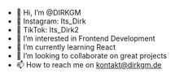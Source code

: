 - 👋 Hi, I’m @DIRKGM
- 👋 Instagram: Its_Dirk
- 👋 TikTok: Its_Dirk2
- 👀 I’m interested in Frontend Development
- 🌱 I’m currently learning React
- 💞️ I’m looking to collaborate on great projects
- 📫 How to reach me on kontakt@dirkgm.de

<!---
DIRKGM/DIRKGM is a ✨ special ✨ repository because its `README.md` (this file) appears on your GitHub profile.
You can click the Preview link to take a look at your changes.
--->
